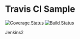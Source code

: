 # Travis CI Sample

[![Coverage Status](https://coveralls.io/repos/github/kpritam/travis-ci-sample/badge.svg?branch=master)](https://coveralls.io/github/kpritam/travis-ci-sample?branch=master)  [![Build Status](https://travis-ci.org/kpritam/travis-ci-sample.svg?branch=master)](https://travis-ci.org/kpritam/travis-ci-sample)

Jenkins2